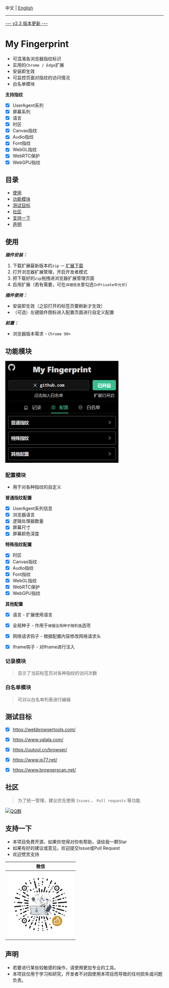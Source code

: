 
中文 | [English](./README_EN.md)

---

[--- v2.3 版本更新 ---](https://github.com/omegaee/my-fingerprint/releases/latest)

# My Fingerprint

- 可混淆各浏览器指纹标识
- 实用的`Chrome / Edge`扩展
- 安装即生效
- 可监控页面对指纹的访问情况
- 白名单模块

**支持指纹**
- [x] UserAgent系列
- [x] 屏幕系列
- [x] 语言
- [x] 时区
- [x] Canvas指纹
- [x] Audio指纹
- [x] Font指纹
- [x] WebGL指纹
- [x] WebRTC保护
- [x] WebGPU指纹

## 目录
- [使用](#使用)
- [功能模块](#功能模块)
- [测试目标](#测试目标)
- [社区](#社区)
- [支持一下](#支持一下)
- [声明](#声明)


## 使用

***插件安装：***
1. 下载扩展最新版本的`zip` -- [扩展下载](https://github.com/omegaee/my-fingerprint/releases/latest)
2. 打开浏览器扩展管理，开启开发者模式
3. 把下载好的`zip`拖拽进浏览器扩展管理页面
4. 启用扩展（若有需要，可在`详细信息`里勾选`InPrivate中允许`）

***插件使用：***
- 安装即生效（之前打开的标签页要刷新才生效）
- （可选）左键插件图标进入配置页面进行自定义配置

***前置：***
- 浏览器版本需求 - `Chrome 90+`

## 功能模块

<img src='./images/zh/ui.png' width='360px' />

### 配置模块
- 用于对各种指纹的自定义

**普通指纹配置**
- [x] UserAgent系列信息
- [x] 浏览器语言
- [x] 逻辑处理器数量
- [x] 屏幕尺寸
- [x] 屏幕颜色深度

**特殊指纹配置**
- [x] 时区
- [x] Canvas指纹
- [x] Audio指纹
- [x] Font指纹
- [x] WebGL指纹
- [x] WebRTC保护
- [x] WebGPU指纹

**其他配置**
- [x] 语言 - 扩展使用语言
- [x] 全局种子 - 作用于`根据全局种子随机值`选项
- [x] 网络请求钩子 - 根据配置内容修改网络请求头
- [x] Iframe钩子 - 对Iframe进行注入


### 记录模块
> 显示了当前标签页对各种指纹的访问次数

### 白名单模块
> 可对以白名单列表进行编辑


## 测试目标
- [x] https://webbrowsertools.com/
- [x] https://www.yalala.com/
- [x] https://uutool.cn/browser/
- [x] https://www.ip77.net/
- [x] https://www.browserscan.net/


## 社区
> 为了统一管理，建议优先使用 `Issues` 、 `Pull requests` 等功能

[![QQ群](https://img.shields.io/badge/QQ%E7%BE%A4-971379868-fedcba?style=flat-square&logo=qq&logoColor=white)](https://qm.qq.com/q/hxchiOUTtu)


## 支持一下
- 本项目免费开源，如果你觉得对你有帮助，请给我一颗Star
- 如果有好的建议或意见，欢迎提交Issue或Pull Request
- 欢迎赞赏支持

| 微信 |
| :---: |
| <img src='./images/wechat-code.png' title='微信' width='210px' height='210px'  /> |


## 声明
- 若要进行某些较敏感的操作，请使用更加专业的工具。
- 本项目仅用于学习和研究，开发者不对因使用本项目而导致的任何损失或问题负责。